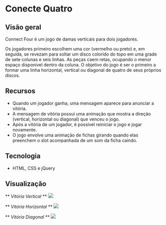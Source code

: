 #  Conecte Quatro

##  Visão geral

Connect Four é um jogo de damas verticais para dois jogadores.

Os jogadores primeiro escolhem uma cor (vermelho ou preto) e, em seguida, se revezam para soltar um disco colorido do topo em uma grade de sete colunas e seis linhas. As peças caem retas, ocupando o menor espaço disponível dentro da coluna. O objetivo do jogo é ser o primeiro a formar uma linha horizontal, vertical ou diagonal de quatro de seus próprios discos.

##  Recursos

-    Quando um jogador ganha, uma mensagem aparece para anunciar a vitória.
-    A mensagem de vitória possui uma animação que mostra a direção (vertical, horizontal ou diagonal) que venceu o jogo.
-    Após a vitória de um jogador, é possível reiniciar o jogo e jogar novamente.
-    O jogo envolve uma animação de fichas girando quando elas preenchem o slot acompanhada de um som da ficha caindo.

##  Tecnologia

-    HTML, CSS e jQuery

##  Visualização

** _Vitória Vertical_ **
![](vertical.gif)

** _Vitória Horizontal_ **
![](horizontal.gif)

** _Vitória Diagonal_ **
![](diagonal.gif)
